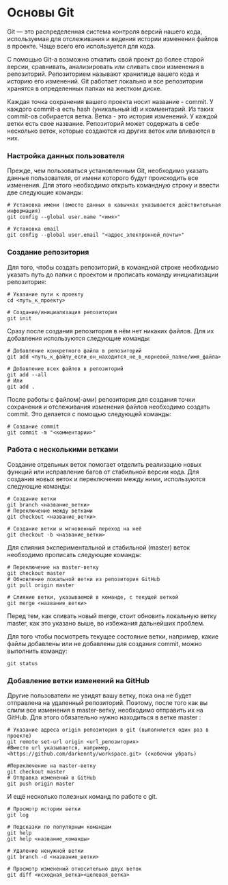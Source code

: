 Основы Git
==========

Git — это распределенная система контроля версий нашего кода, используемая для отслеживания и ведения истории изменения файлов в проекте. Чаще всего его используется для кода.

С помощью Git-a возможно откатить свой проект до более старой версии, сравнивать, анализировать или сливать свои изменения в репозиторий. Репозиторием называют хранилище вашего кода и историю его изменений. Git работает локально и все репозитории хранятся в определенных папках на жестком диске.

Каждая точка сохранения вашего проекта носит название - commit. У каждого commit-a есть hash (уникальный id) и комментарий. Из таких commit-ов собирается ветка. Ветка - это история изменений. У каждой ветки есть свое название. Репозиторий может содержать в себе несколько веток, которые создаются из других веток или вливаются в них.

### Настройка данных пользователя

Прежде, чем пользоваться установленным Git, необходимо указать данные пользователя, от имени которого будут происходить все изменения. Для этого необходимо открыть командную строку и ввести две следующие команды:

```
# Установка имени (вместо данных в кавычках указывается действительная информация)
git config --global user.name "<имя>"

# Установка email
git config --global user.email "<адрес_электронной_почты>"
```

### Создание репозитория

Для того, чтобы создать репозиторий, в командной строке необходимо указать путь до папки с проектом и прописать команду инициализации репозитория:

```
# Указание пути к проекту
cd <путь_к_проекту>

# Создание/инициализация репозитория
git init
```

Сразу после создания репозитория в нём нет никаких файлов. Для их добавления используются следующие команды:

```
# Добавление конкретного файла в репозиторий
git add <путь_к_файлу_если_он_находится_не_в_корневой_папке/имя_файла>

# Добавление всех файлов в репозиторий
git add --all
# Или
git add .
```

После работы с файлом(-ами) репозитория для создания точки сохранения и отслеживания изменения файлов необходимо создать commit. Это делается с помощью следующей команды:

```
# Создание commit
git commit -m "<комментарии>"
```

### Работа с несколькими ветками

Создание отдельных веток помогает отделить реализацию новых функций или исправление багов от стабильной версии кода. Для создания новых веток и переключения между ними, используются следующие команды:

```
# Создание ветки
git branch <название_ветки>
# Переключение между ветками
git checkout <название_ветки>

# Создание ветки и мгновенный переход на неё
git checkout -b <название_ветки>
```

Для слияния экспериментальной и стабильной (master) веток необходимо прописать следующие команды:

```
# Переключение на master-ветку
git checkout master
# Обновление локальной ветки из репозитория GitHub
git pull origin master

# Слияние ветки, указываемой в команде, с текущей веткой
git merge <название_ветки>
```

Перед тем, как сливать новый merge, стоит обновить локальную ветку master, как это указано выше, во избежания дальнейших проблем.

Для того чтобы посмотреть текущее состояние ветки, например, какие файлы добавлены или не добавлены для создания commit, можно выполнить команду:

```
git status
```

### Добавление ветки изменений на GitHub

Другие пользователи не увидят вашу ветку, пока она не будет отправлена на удаленный репозиторий. Поэтому, после того как вы слили все изменения в master-ветку, необходимо отправить их на GitHub. Для этого обязательно нужно находиться в ветке master :

```
# Указание адреса origin репозитория в git (выполняется один раз в проекте)
git remote set-url origin <url_репозитория>
#Вместо url указывается, например, <https://github.com/darkennty/workspace.git> (скобочки убрать)

#Переключение на master-ветку
git checkout master
# Отправка изменений в GitHub
git push origin master
```

И ещё несколько полезных команд по работе с git.

```
# Просмотр истории ветки
git log

# Подсказки по популярным командам
git help
git help <название_команды>

# Удаление ненужной ветки
git branch -d <название_ветки>

# Просмотр изменений относительно двух веток
git diff <исходная_ветка><целевая_ветка>
```